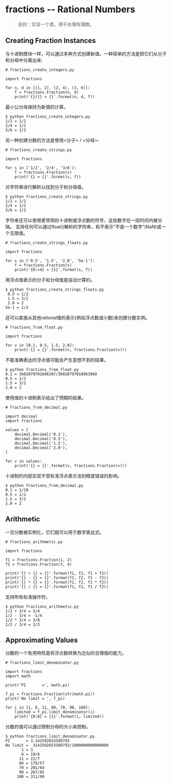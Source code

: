 # fractions -- Rational Numbers
> 目的：实现一个类，用于处理有理数。

## Creating Fraction Instances
与十进制模块一样，可以通过多种方式创建新值。一种简单的方法是把它们从分子和分母中分离出来:
<pre><code># fractions_create_integers.py

import fractions

for n, d in [(1, 2), (2, 4), (3, 6)]:
    f = fractions.Fraction(n, d)
    print('{}/{} = {}'.format(n, d, f))</pre></code>
最小公分母保持为新值的计算。
<pre><code>$ python fractions_create_integers.py
1/2 = 1/2
2/4 = 1/2
3/6 = 1/2</pre></code>
另一种创建分数的方法是使用<分子> / <分母>:
<pre><code># fractions_create_strings.py

import fractions

for s in ['1/2', '2/4', '3/6']:
    f = fractions.Fraction(s)
    print('{} = {}'.format(s, f))</pre></code>
对字符串进行解析以找到分子和分母值。
<pre><code>$ python fractions_create_strings.py
1/2 = 1/2
2/4 = 1/2
3/6 = 1/2</pre></code>
字符串还可以使用更常用的十进制或浮点数的符号，这些数字在一段时间内被分隔。
支持任何可以通过float()解析的字符串，和不表示“不是一个数字”(NaN)或一个无限值。
<pre><code># fractions_create_strings_floats.py

import fractions

for s in ['0.5', '1.5', '2.0', '5e-1']:
    f = fractions.Fraction(s)
    print('{0:>4} = {1}'.format(s, f))</pre></code>
用浮点值表示的分子和分母值是自动计算的。
<pre><code>$ python fractions_create_strings_floats.py
 0.5 = 1/2
 1.5 = 3/2
 2.0 = 2
5e-1 = 1/2</pre></code>
还可以直接从其他rational值的表示(例如浮点数或小数)来创建分数实例。
<pre><code># fractions_from_float.py

import fractions

for v in [0.1, 0.5, 1.5, 2.0]:
    print('{} = {}'.format(v, fractions.Fraction(v)))</pre></code>
不能准确表达的浮点值可能会产生意想不到的结果。
<pre><code>$ python fractions_from_float.py
0.1 = 3602879701896397/36028797018963968
0.5 = 1/2
1.5 = 3/2
2.0 = 2</pre></code>
使用值的十进制表示给出了预期的结果。
<pre><code># fractions_from_decimal.py

import decimal
import fractions

values = [
    decimal.Decimal('0.1'),
    decimal.Decimal('0.5'),
    decimal.Decimal('1.5'),
    decimal.Decimal('2.0'),
]

for v in values:
    print('{} = {}'.format(v, fractions.Fraction(v)))</pre></code>
十进制的内部实现不受标准浮点表示法的精度错误的影响。
<pre><code>$ python fractions_from_decimal.py
0.1 = 1/10
0.5 = 1/2
1.5 = 3/2
2.0 = 2</pre></code>
## Arithmetic
一旦分数被实例化，它们就可以用于数学表达式。
<pre><code># fractions_arithmetic.py

import fractions

f1 = fractions.Fraction(1, 2)
f2 = fractions.Fraction(3, 4)

print('{} + {} = {}'.format(f1, f2, f1 + f2))
print('{} - {} = {}'.format(f1, f2, f1 - f2))
print('{} * {} = {}'.format(f1, f2, f1 * f2))
print('{} / {} = {}'.format(f1, f2, f1 / f2))</pre></code>
支持所有标准操作符。
<pre><code>$ python fractions_arithmetic.py
1/2 + 3/4 = 5/4
1/2 - 3/4 = -1/4
1/2 * 3/4 = 3/8
1/2 / 3/4 = 2/3</pre></code>
## Approximating Values
分数的一个有用特性是将浮点数转换为近似的合理值的能力。
<pre><code># fractions_limit_denominator.py

import fractions
import math

print('PI       =', math.pi)

f_pi = fractions.Fraction(str(math.pi))
print('No limit = ', f_pi)

for i in [1, 6, 11, 60, 70, 90, 100]:
    limited = f_pi.limit_denominator(i)
    print('{0:8} = {1}'.format(i, limited))</pre></code>
分数的值可以通过限制分母的大小来控制。
<pre><code>$ python fractions_limit_denominator.py
PI       = 3.141592653589793
No limit =  3141592653589793/1000000000000000
       1 = 3
       6 = 19/6
      11 = 22/7
      60 = 179/57
      70 = 201/64
      90 = 267/85
     100 = 311/99</pre></code>
